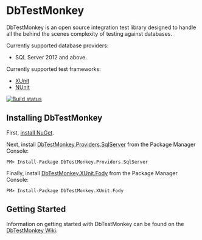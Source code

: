 # DbTestMonkey
DbTestMonkey is an open source integration test library designed to handle all the behind the scenes complexity of testing against databases.

Currently supported database providers:
- SQL Server 2012 and above.

Currently supported test frameworks:
- [XUnit](https://github.com/xunit/xunit)
- [NUnit](https://github.com/nunit/nunit)

[![Build status](https://ci.appveyor.com/api/projects/status/i5a8oawlq9udcgbl/branch/master?svg=true)](https://ci.appveyor.com/project/DbTestMonkey/dbtestmonkey/branch/master)

## Installing DbTestMonkey
First, [install NuGet](http://docs.nuget.org/docs/start-here/installing-nuget). 

Next, install [DbTestMonkey.Providers.SqlServer](https://www.nuget.org/packages/DbTestMonkey.Providers.SqlServer) from the Package Manager Console:

    PM> Install-Package DbTestMonkey.Providers.SqlServer

Finally, install [DbTestMonkey.XUnit.Fody](https://www.nuget.org/packages/DbTestMonkey.XUnit.Fody) from the Package Manager Console:

    PM> Install-Package DbTestMonkey.XUnit.Fody

## Getting Started
Information on getting started with DbTestMonkey can be found on the [DbTestMonkey Wiki](https://github.com/DbTestMonkey/DbTestMonkey/wiki).
